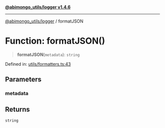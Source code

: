 [**@abimongo_utils/logger v1.4.6**](../README.md)

***

[@abimongo_utils/logger](../README.md) / formatJSON

# Function: formatJSON()

> **formatJSON**(`metadata`): `string`

Defined in: [utils/formatters.ts:43](https://github.com/NodEm9/abimongo_utils/blob/44bde4aba239181e6f4030255b47a0bd30e0063b/logger/src/utils/formatters.ts#L43)

## Parameters

### metadata

## Returns

`string`

